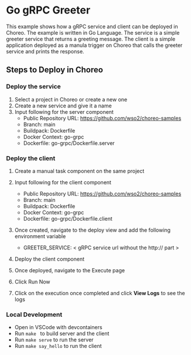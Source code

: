 # Go gRPC Greeter

This example shows how a gRPC service and client can be deployed in Choreo. The example is written in
Go Language. The service is a simple greeter service that returns a greeting message. The client
is a simple application deployed as a manula trigger on Choreo that calls the greeter service and prints
the response.

## Steps to Deploy in Choreo

### Deploy the service
1. Select a project in Choreo or create a new one
2. Create a new service and give it a name
3. Input following for the server component
    - Public Repository URL: https://github.com/wso2/choreo-samples
    - Branch: main
    - Buildpack: Dockerfile
    - Docker Context: go-grpc
    - Dockerfile: go-grpc/Dockerfile.server


### Deploy the client
1. Create a manual task component on the same project
2. Input following for the client component
    - Public Repository URL: https://github.com/wso2/choreo-samples
    - Branch: main
    - Buildpack: Dockerfile
    - Docker Context: go-grpc
    - Dockerfile: go-grpc/Dockerfile.client

3. Once created, navigate to the deploy view and add the following environment variable
    - GREETER_SERVICE: < gRPC service url without the http:// part >
4. Deploy the client component
5. Once deployed, navigate to the Execute page
6. Click Run Now
6. Click on the execution once completed and click **View Logs** to see the logs


### Local Development

- Open in VSCode with devcontainers
- Run `make ` to build server and the client
- Run `make serve` to run the server
- Run `make say_hello` to run the client
